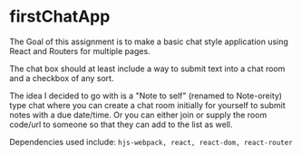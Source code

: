 # firstChatApp

The Goal of this assignment is to make a basic chat style application using React and Routers for multiple pages.

The chat box should at least include a way to submit text into a chat room and a checkbox of any sort.

The idea I decided to go with is a "Note to self" (renamed to Note-oreity) type chat where you can create a chat room initially for yourself to submit notes with a due date/time.  Or you can either join or supply the room code/url to someone so that they can add to the
list as well.

Dependencies used include:
`hjs-webpack, react, react-dom, react-router`